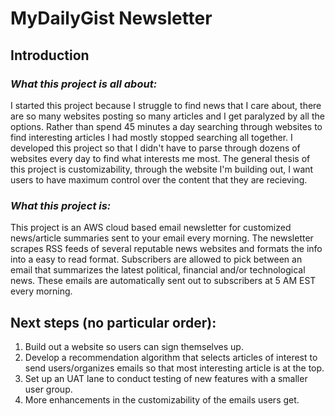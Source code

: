 # MyDailyGist Newsletter

## Introduction
### *What this project is all about:*
I started this project because I struggle to find news that I care about, there are so many websites posting so many articles and I get paralyzed by all the options. Rather than spend 45 minutes a day searching through websites to find interesting articles I had mostly stopped searching all together. I developed this project so that I didn't have to parse through dozens of websites every day to find what interests me most. The general thesis of this project is customizability, through the website I'm building out, I want users to have maximum control over the content that they are recieving. 
### *What this project is:*
This project is an AWS cloud based email newsletter for customized news/article summaries sent to your email every morning. The newsletter scrapes RSS feeds of several reputable news websites and formats the info into a easy to read format. Subscribers are allowed to pick between an email that summarizes the latest political, financial and/or technological news. These emails are automatically sent out to subscribers at 5 AM EST every morning. 

## Next steps (no particular order):
1. Build out a website so users can sign themselves up.
2. Develop a recommendation algorithm that selects articles of interest to send users/organizes emails so that most interesting article is at the top.
3. Set up an UAT lane to conduct testing of new features with a smaller user group.
4. More enhancements in the customizability of the emails users get.
